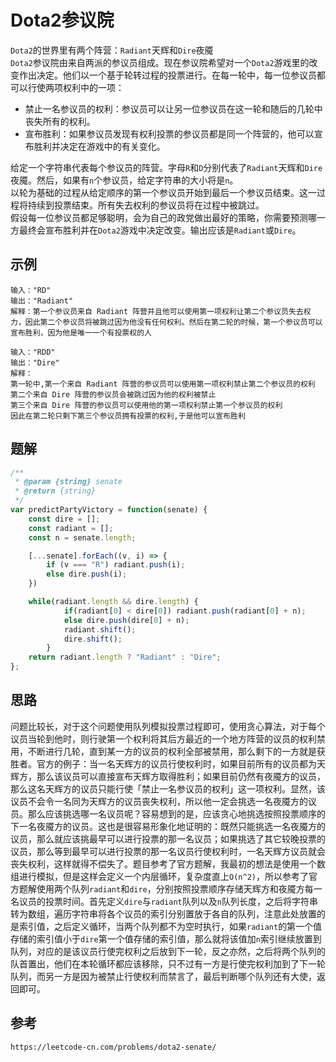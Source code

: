 # Dota2参议院
`Dota2`的世界里有两个阵营：`Radiant`天辉和`Dire`夜魇  
`Dota2`参议院由来自两派的参议员组成。现在参议院希望对一个`Dota2`游戏里的改变作出决定。他们以一个基于轮转过程的投票进行。在每一轮中，每一位参议员都可以行使两项权利中的一项：

* 禁止一名参议员的权利：参议员可以让另一位参议员在这一轮和随后的几轮中丧失所有的权利。
* 宣布胜利：如果参议员发现有权利投票的参议员都是同一个阵营的，他可以宣布胜利并决定在游戏中的有关变化。

给定一个字符串代表每个参议员的阵营。字母`R`和`D`分别代表了`Radiant`天辉和`Dire`夜魇。然后，如果有`n`个参议员，给定字符串的大小将是`n`。  
以轮为基础的过程从给定顺序的第一个参议员开始到最后一个参议员结束。这一过程将持续到投票结束。所有失去权利的参议员将在过程中被跳过。  
假设每一位参议员都足够聪明，会为自己的政党做出最好的策略，你需要预测哪一方最终会宣布胜利并在`Dota2`游戏中决定改变。输出应该是`Radiant`或`Dire`。

## 示例

```
输入："RD"
输出："Radiant"
解释：第一个参议员来自 Radiant 阵营并且他可以使用第一项权利让第二个参议员失去权力，因此第二个参议员将被跳过因为他没有任何权利。然后在第二轮的时候，第一个参议员可以宣布胜利，因为他是唯一一个有投票权的人
```

```
输入："RDD"
输出："Dire"
解释：
第一轮中,第一个来自 Radiant 阵营的参议员可以使用第一项权利禁止第二个参议员的权利
第二个来自 Dire 阵营的参议员会被跳过因为他的权利被禁止
第三个来自 Dire 阵营的参议员可以使用他的第一项权利禁止第一个参议员的权利
因此在第二轮只剩下第三个参议员拥有投票的权利,于是他可以宣布胜利
```

## 题解

```javascript
/**
 * @param {string} senate
 * @return {string}
 */
var predictPartyVictory = function(senate) {
    const dire = [];
    const radiant = [];
    const n = senate.length;

    [...senate].forEach((v, i) => {
        if (v === "R") radiant.push(i);
        else dire.push(i);
    })

    while(radiant.length && dire.length) {
            if(radiant[0] < dire[0]) radiant.push(radiant[0] + n);
            else dire.push(dire[0] + n);
            radiant.shift();
            dire.shift();
        }
    return radiant.length ? "Radiant" : "Dire";
};
```

## 思路
问题比较长，对于这个问题使用队列模拟投票过程即可，使用贪心算法，对于每个议员当轮到他时，则行驶第一个权利将其后方最近的一个地方阵营的议员的权利禁用，不断进行几轮，直到某一方的议员的权利全部被禁用，那么剩下的一方就是获胜者。官方的例子：当一名天辉方的议员行使权利时，如果目前所有的议员都为天辉方，那么该议员可以直接宣布天辉方取得胜利；如果目前仍然有夜魇方的议员，那么这名天辉方的议员只能行使「禁止一名参议员的权利」这一项权利。显然，该议员不会令一名同为天辉方的议员丧失权利，所以他一定会挑选一名夜魇方的议员。那么应该挑选哪一名议员呢？容易想到的是，应该贪心地挑选按照投票顺序的下一名夜魇方的议员。这也是很容易形象化地证明的：既然只能挑选一名夜魇方的议员，那么就应该挑最早可以进行投票的那一名议员；如果挑选了其它较晚投票的议员，那么等到最早可以进行投票的那一名议员行使权利时，一名天辉方议员就会丧失权利，这样就得不偿失了。题目参考了官方题解，我最初的想法是使用一个数组进行模拟，但是这样会定义一个内层循环，复杂度直上`O(n^2)`，所以参考了官方题解使用两个队列`radiant`和`dire`，分别按照投票顺序存储天辉方和夜魇方每一名议员的投票时间。首先定义`dire`与`radiant`队列以及`n`队列长度，之后将字符串转为数组，遍历字符串将各个议员的索引分别置放于各自的队列，注意此处放置的是索引值，之后定义循环，当两个队列都不为空时执行，如果`radiant`的第一个值存储的索引值小于`dire`第一个值存储的索引值，那么就将该值加`n`索引继续放置到队列，对应的是该议员行使完权利之后放到下一轮，反之亦然，之后将两个队列的队首置出，他们在本轮循环都应该移除，只不过有一方是行使完权利加到了下一轮队列，而另一方是因为被禁止行使权利而禁言了，最后判断哪个队列还有大使，返回即可。





## 参考

```
https://leetcode-cn.com/problems/dota2-senate/
```